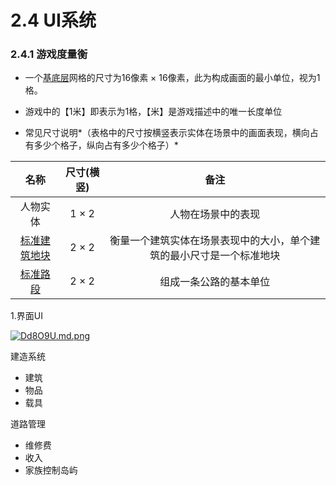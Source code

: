 # 2.4 UI系统

### 2.4.1 游戏度量衡

- 一个[基底层](http://game.maojupao.me/chapter2/2.5%20%E5%9C%B0%E5%9B%BE%E7%B3%BB%E7%BB%9F.html#tuceng)网格的尺寸为16像素 × 16像素，此为构成画面的最小单位，视为1格。

- 游戏中的【1米】即表示为1格，【米】是游戏描述中的唯一长度单位

- 常见尺寸说明*（表格中的尺寸按横竖表示实体在场景中的画面表现，横向占有多少个格子，纵向占有多少个格子）*

|                             名称                             | 尺寸(横竖) |                             备注                             |
| :----------------------------------------------------------: | :--------: | :----------------------------------------------------------: |
|                           人物实体                           |   1 × 2    |                      人物在场景中的表现                      |
| [标准建筑地块](http://game.maojupao.me/chapter5/5.3%20%E6%88%BF%E5%B1%8B%E5%85%83%E7%B4%A0.html#jianzhudikuai) |   2 × 2    | 衡量一个建筑实体在场景表现中的大小，单个建筑的最小尺寸是一个标准地块 |
| [标准路段](http://game.maojupao.me/chapter2/2.5%20%E5%9C%B0%E5%9B%BE%E7%B3%BB%E7%BB%9F.html#daolu) |   2 × 2    |                    组成一条公路的基本单位                    |

  

1.界面UI

[![Dd8O9U.md.png](https://s3.ax1x.com/2020/11/25/Dd8O9U.md.png)](https://imgchr.com/i/Dd8O9U)

建造系统

- 建筑
- 物品
- 载具

道路管理

- 维修费
- 收入
- 家族控制岛屿

